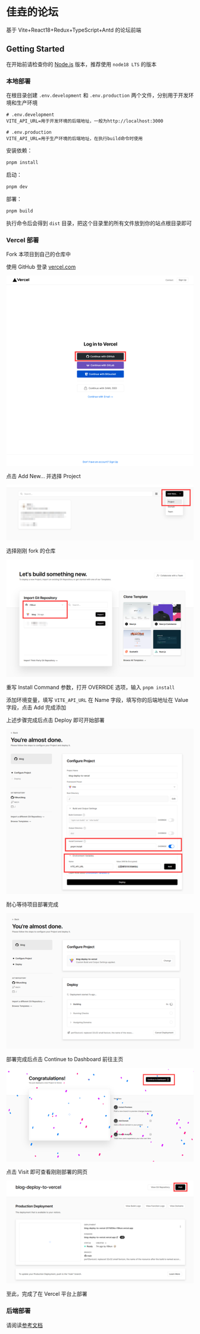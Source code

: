 # 佳垚的论坛

基于 Vite+React18+Redux+TypeScript+Antd 的论坛前端

## Getting Started

在开始前请检查你的 [Node.js](https://nodejs.org/en/) 版本，推荐使用 `node18 LTS` 的版本

### 本地部署

在根目录创建 `.env.development` 和 `.env.production` 两个文件，分别用于开发环境和生产环境

```dotenv
# .env.development
VITE_API_URL=用于开发环境的后端地址，一般为http://localhost:3000
```

```dotenv
# .env.production
VITE_API_URL=用于生产环境的后端地址，在执行build命令时使用
```

安装依赖：

```bash
pnpm install
```

启动：

```bash
pnpm dev
```

部署：

```bash
pnpm build
```

执行命令后会得到 `dist` 目录，把这个目录里的所有文件放到你的站点根目录即可

### Vercel 部署

Fork 本项目到自己的仓库中

使用 GitHub 登录 [vercel.com](https://vercel.com)

![signin_with_github](assets/signin_with_github.png)

点击 Add New... 并选择 Project

![add_new_project](assets/add_new_project.png)

选择刚刚 fork 的仓库

![import_git_repository](assets/import_git_repository.png)

重写 Install Command 参数，打开 OVERRIDE 选项，输入 `pnpm install`

添加环境变量，填写 `VITE_API_URL` 在 Name 字段，填写你的后端地址在 Value 字段，点击 Add 完成添加

上述步骤完成后点击 Deploy 即可开始部署

![configure_project](assets/configure_project.png)

耐心等待项目部署完成

![deploying](assets/deploying.png)

部署完成后点击 Continue to Dashboard 前往主页

![deploying](assets/done.png)

点击 Visit 即可查看刚刚部署的网页

![visit](assets/visit.png)

至此，完成了在 Vercel 平台上部署

### 后端部署

请阅读[参考文档](./server/README.md)

